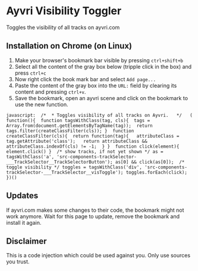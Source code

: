 # Ayvri Visibility Toggler
Toggles the visibility of all tracks on ayvri.com
## Installation on Chrome (on Linux)
1. Make your browser's bookmark bar visible by pressing `ctrl+shift+b`
2. Select all the content of the gray box below (tripple click in the box) and press `ctrl+c`
3. Now right click the book mark bar and select `Add page...`
4. Paste the content of the gray box into the `URL:` field by clearing its content and pressing `ctrl+v`.
5. Save the bookmark, open an ayvri scene and click on the bookmark to use the new function.
```
javascript:  /*  * Toggles visibility of all tracks on Ayvri.   */   ( function(){  function tagsWithClass(tag, cls){  tags = Array.from(document.getElementsByTagName(tag));  return tags.filter(createClassFilter(cls)); }  function createClassFilter(cls){  return function(tag){   attributeClass = tag.getAttribute('class');   return attributeClass && attributeClass.indexOf(cls) != -1;  } }  function click(element){  element.click() }  /* show tracks, if not yet shown */ as = tagsWithClass('a', 'src-components-trackSelector-___TrackSelector__TrackSelectorButton'); as[0] && click(as[0]);  /* toggle visibility */ toggles = tagsWithClass('div', 'src-components-trackSelector-___TrackSelector__visToggle'); toggles.forEach(click); })() 
```
## Updates
If ayvri.com makes some changes to their code, the bookmark might not work anymore. Wait for this page to update, remove the bookmark and install it again.
## Disclaimer
This is a code injection which could be used against you. Only use sources you trust.
